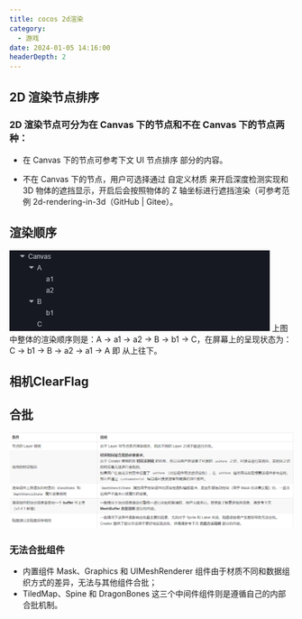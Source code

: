 ```yaml
---
title: cocos 2d渲染
category:
  - 游戏
date: 2024-01-05 14:16:00
headerDepth: 2
---
```


## 2D 渲染节点排序
### 2D 渲染节点可分为在 Canvas 下的节点和不在 Canvas 下的节点两种：

- 在 Canvas 下的节点可参考下文 UI 节点排序 部分的内容。

- 不在 Canvas 下的节点，用户可选择通过 自定义材质 来开启深度检测实现和 3D 物体的遮挡显示，开启后会按照物体的 Z 轴坐标进行遮挡渲染（可参考范例 2d-rendering-in-3d（GitHub | Gitee）。

## 渲染顺序
![Alt text](image.png)
上图中整体的渲染顺序则是：A -> a1 -> a2 -> B -> b1 -> C，在屏幕上的呈现状态为：C -> b1 -> B -> a2 -> a1 -> A 即 从上往下。

## 相机ClearFlag 


## 合批  
![Alt text](image-1.png)   

### 无法合批组件  
- 内置组件 Mask、Graphics 和 UIMeshRenderer 组件由于材质不同和数据组织方式的差异，无法与其他组件合批；
- TiledMap、Spine 和 DragonBones 这三个中间件组件则是遵循自己的内部合批机制。  